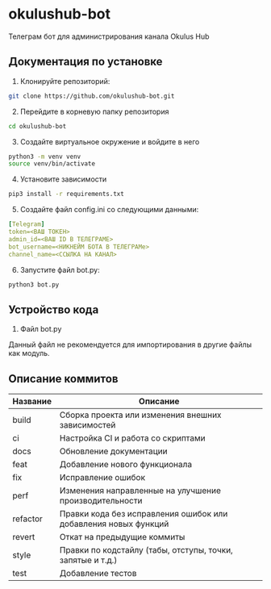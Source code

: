# okulushub-bot
Телеграм бот для администрирования канала Okulus Hub

## Документация по установке

1. Клонируйте репозиторий:

```bash
git clone https://github.com/okulushub-bot.git
```

2. Перейдите в корневую папку репозитория

```bash
cd okulushub-bot
```

3. Создайте виртуальное окружение и войдите в него

```bash
python3 -m venv venv
source venv/bin/activate
```

4. Установите зависимости

```bash
pip3 install -r requirements.txt
```

5. Создайте файл config.ini со следующими данными:

```yaml
[Telegram]
token=<ВАШ ТОКЕН>
admin_id=<ВАШ ID В ТЕЛЕГРАМЕ>
bot_username=<НИКНЕЙМ БОТА В ТЕЛЕГРАМе>
channel_name=<ССЫЛКА НА КАНАЛ>
```

6. Запустите файл bot.py:

```bash
python3 bot.py
```

## Устройство кода

1. Файл bot.py

Данный файл не рекомендуется для импортирования в другие файлы как модуль.

## Описание коммитов

| Название | Описание                                                        |
|----------|-----------------------------------------------------------------|
| build	   | Сборка проекта или изменения внешних зависимостей               |
| ci       | Настройка CI и работа со скриптами                              |
| docs	   | Обновление документации                                         |
| feat	   | Добавление нового функционала                                   |
| fix	   | Исправление ошибок                                              |
| perf	   | Изменения направленные на улучшение производительности          |
| refactor | Правки кода без исправления ошибок или добавления новых функций |
| revert   | Откат на предыдущие коммиты                                     |
| style	   | Правки по кодстайлу (табы, отступы, точки, запятые и т.д.)      |
| test	   | Добавление тестов                                               |
